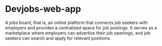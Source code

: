 # Devjobs-web-app
A jobs board, that is, an online platform that connects job seekers with employers and provides a centralized space for job postings. It serves as a marketplace where employers can advertise their job openings, and job seekers can search and apply for relevant positions.
